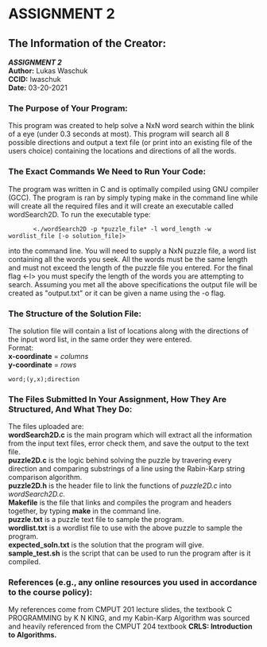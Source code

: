 # ASSIGNMENT 2
## The Information of the Creator:

***ASSIGNMENT 2***                                                           
  **Author:** Lukas Waschuk    
  **CCID:** lwaschuk   
  **Date:** 03-20-2021                               

### The Purpose of Your Program:
This program was created to help solve a NxN word search within the blink of a eye (under 0.3 seconds at most). This program will search all 8 possible directions and output a text file (or print into an existing file of the users choice) containing the locations and directions of all the words. 

### The Exact Commands We Need to Run Your Code:
The program was written in C and is optimally compiled using GNU compiler (GCC). The program is ran by simply typing make in the command line while will create all the required files and it will create an executable called wordSearch2D. To run the executable type:  


           <./wordSearch2D -p *puzzle_file* -l word_length -w wordlist_file [-o solution_file]>   



into the command line. You will need to supply a NxN puzzle file, a word list containing all the words you seek. All the words must be the same length and must not exceed the length of the puzzle file you entered. For the final flag <-l> you must specify the length of the words you are attempting to search. Assuming you met all the above specifications the output file will be created as "output.txt" or it can be given a name using the -o flag.

### The Structure of the Solution File:
The solution file will contain a list of locations along with the directions of the input word list, in the same order they were entered.   
Format:    
**x-coordinate** = *columns*  
**y-coordinate** = *rows* 

    word;(y,x);direction 

### The Files Submitted In Your Assignment, How They Are Structured, And What They Do:
The files uploaded are:  
**wordSearch2D.c**  is the main program which will extract all the information from the input text files, error check them, and save the output to the text file.    
**puzzle2D.c** is the logic behind solving the puzzle by travering every direction and comparing substrings of a line using the Rabin-Karp string comparison algorithm.    
**puzzle2D.h** is the header file to link the functions of *puzzle2D.c* into *wordSearch2D.c.*   
**Makefile** is the file that links and compiles the program and headers together, by typing **make** in the command line.   
**puzzle.txt** is a puzzle text file to sample the program.    
**wordlist.txt** is a wordlist file to use with the above puzzle to sample the program.    
**expected_soln.txt** is the solution that the program will give.    
**sample_test.sh** is the script that can be used to run the program after is it compiled.  

### References (e.g., any online resources you used in accordance to the course policy):
My references come from CMPUT 201 lecture slides, the textbook C PROGRAMMING by K N KING, and my Kabin-Karp Algorithm was sourced and heavily referenced from the CMPUT 204 textbook **CRLS: Introduction to Algorithms.**
